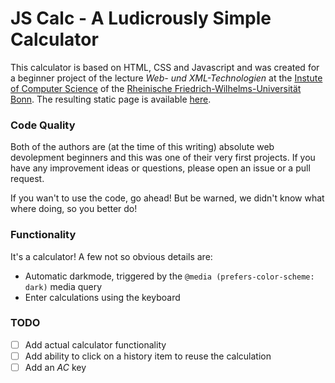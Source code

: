 # JS Calc - A Ludicrously Simple Calculator

This calculator is based on HTML, CSS and Javascript and was created for a beginner project of the lecture *Web- und XML-Technologien* at the [Instute of Computer Science](https://www.informatik.uni-bonn.de/de) of the [Rheinische Friedrich-Wilhelms-Universität Bonn](https://www.uni-bonn.de). The resulting static page is available [here](https://lucaschultz.github.io/jscalc/).

### Code Quality

Both of the authors are (at the time of this writing) absolute web devolepment beginners and this was one of their very first projects. If you have any improvement ideas or questions, please open an issue or a pull request. 

If you wan't to use the code, go ahead! But be warned, we didn't know what where doing, so you better do!

### Functionality

It's a calculator! A few not so obvious details are:

- Automatic darkmode, triggered by the `@media (prefers-color-scheme: dark)` media query
- Enter calculations using the keyboard

### TODO

- [ ] Add actual calculator functionality
- [ ] Add ability to click on a history item to reuse the calculation
- [ ] Add an *AC* key